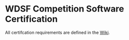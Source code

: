 # WDSF Competition Software Certification

All certifcation requirements are defined in the [Wiki](https://github.com/jaykay-design/WDSF-Competition-Software-Certification/wiki).